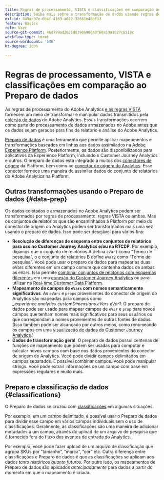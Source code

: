 ```yaml
---
title: Regras de processamento, VISTA e classificações em comparação ao preparo de dados do conector de origem do Analytics
description: Saiba mais sobre a transformação de dados usando regras de processamento e VISTA em comparação ao uso do Preparo de dados
exl-id: 049ad97e-0b4f-4163-a022-32661e48bf13
feature: Basics
role: User
source-git-commit: 46d799ad2621d83906908a3f60a59a1027c6518c
workflow-type: tm+mt
source-wordcount: '546'
ht-degree: 100%

---
```


# Regras de processamento, VISTA e classificações em comparação ao Preparo de dados

As regras de processamento do Adobe Analytics [e as regras VISTA](https://experienceleague.adobe.com/docs/analytics/admin/admin-tools/processing-rules/processing-rules-configuration/processing-rule-order.html?lang=pt-BR) fornecem um meio de transformar e manipular dados transmitidos pela [coleção de dados](https://experienceleague.adobe.com/docs/analytics/analyze/reports-analytics/reporting-interface/overview-data-collection.html?lang=pt-BR) do Adobe Analytics. Essas transformações ocorrem como parte do processamento de dados armazenados no Adobe antes que os dados sejam gerados para fins de relatório e análise do Adobe Analytics.

[Preparo de dados](https://experienceleague.adobe.com/docs/experience-platform/data-prep/home.html?lang=pt-BR) é uma ferramenta que permite aplicar mapeamentos e transformações baseados em linhas aos dados assimilados na [Adobe Experience Platform](https://experienceleague.adobe.com/docs/experience-platform.html?lang=pt-BR). Posteriormente, os dados são disponibilizados para aplicativos da Experience Platform, incluindo o Customer Journey Analytics e outros. O preparo de dados está integrado a muitos dos [conectores de origem](https://experienceleague.adobe.com/docs/experience-platform/sources/home.html?lang=pt-BR) da Platform, bem como ao [conector de origem do Analytics](https://experienceleague.adobe.com/docs/experience-platform/sources/ui-tutorials/create/adobe-applications/analytics.html?lang=pt-BR). Esse conector fornece uma maneira de assimilar dados do conjunto de relatórios do Adobe Analytics na Platform.

## Outras transformações usando o Preparo de dados {#data-prep}

Os dados coletados e armazenados no Adobe Analytics podem ser transformados por regras de processamento, regras VISTA ou ambas. Mas os conjuntos de relatórios que são encaminhados à Platform por meio do conector de origem do Analytics podem ser transformados mais uma vez usando o preparo de dados. Isso pode ser desejável para vários fins:

* **Resolução de diferenças de esquema entre conjuntos de relatórios para uso no Customer Journey Analytics e/ou na RTCDP**. Por exemplo, digamos que o conjunto de relatórios A defina `eVar1` como “Termo de pesquisa”, o e conjunto de relatórios B define `eVar2` como “Termo de pesquisa”. Você pode usar o preparo de dados para mapear as duas eVars diferentes em um campo comum que contenha dados de ambas as eVars. Isso permite [combinar conjuntos de relatórios com esquemas diferentes](https://experienceleague.adobe.com/docs/analytics-platform/using/cja-usecases/combine-report-suites.html?lang=pt-BR) em uma [conexão do Customer Journey Analytics](/help/connections/overview.md) ou para utilizar na [Real-time Customer Data Platform](https://experienceleague.adobe.com/docs/platform-learn/tutorials/application-services/rtcdp/understanding-the-real-time-customer-data-platform.html?lang=pt-BR).
* **Mapeamento de campos de `eVars` com nomes semanticamente significativos**. As `eVars` e `props` provenientes do conector de origem do Analytics são mapeadas para campos como _\_experience.analytics.customDimensions.eVars.eVar1_. O preparo de dados pode ser usado para mapear campos de `eVar` e `prop` para novos campos que tenham nomes mais significativos para seus usuários ou que correspondam a nomes provenientes de outras fontes de dados. (Isso também pode ser alcançado por outros meios, como renomeando os campos em uma [visualização de dados do Customer Journey Analytics](/help/data-views/create-dataview.md).)
* **Dados de transformação geral**. O preparo de dados possui centenas de funções de mapeamento que podem ser usadas para computar e calcular novos campos com base nos dados provenientes do conector de origem do Analytics. Você pode dividir campos delimitados em campos separados. É possível combinar campos. Você pode manipular strings. Você pode extrair informações de um campo com base em expressões regulares e muito mais.

## Preparo e classificação de dados {#classifications}

O Preparo de dados se cruzou com [classificações](https://experienceleague.adobe.com/docs/analytics/components/classifications/c-classifications.html?lang=pt-BR) em algumas situações.

Por exemplo, em um campo delimitado, é possível usar o Preparo de dados para dividir esse campo em vários campos individuais sem o uso de classificações. Geralmente, as classificações são uma maneira de adicionar metadados a um campo, através do upload de um arquivo de pesquisa que é fornecido fora do fluxo dos eventos de entrada do Analytics.

Por exemplo, você pode fazer upload de um arquivo de classificação que agrupa SKUs por “tamanho”, “marca”, “cor” etc. Outra diferença entre classificações e Preparo de dados é que as classificações se aplicam aos dados _tanto históricos quanto futuros_. Por outro lado, os mapeamentos de Preparo de dados são aplicados _antecipadamente_ para dados a partir do momento em que o mapeamento é criado.
